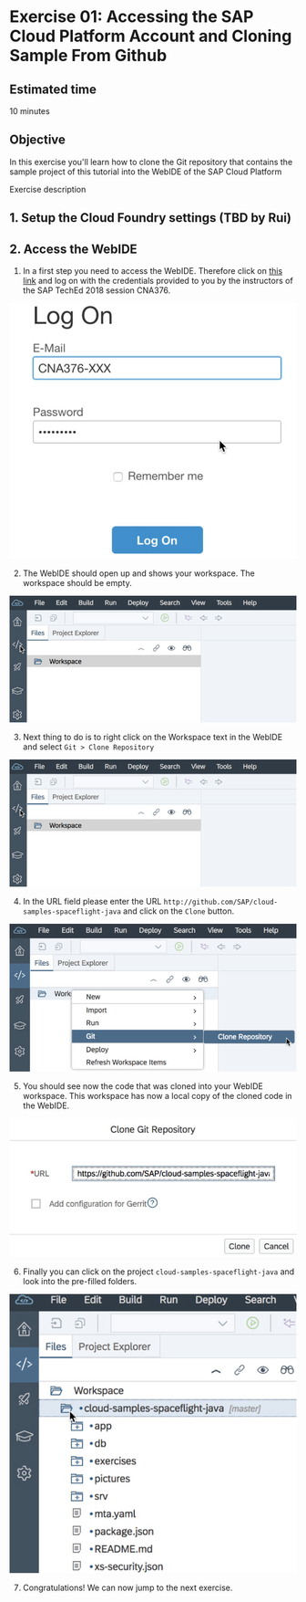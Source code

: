 # Exercise 01: Accessing the SAP Cloud Platform Account and Cloning Sample From Github

## Estimated time

10 minutes

## Objective

In this exercise you'll learn how to clone the Git repository that contains the sample project of this tutorial into the WebIDE of the SAP Cloud Platform

 Exercise description


## 1. Setup the Cloud Foundry settings (TBD by Rui)

## 2. Access the WebIDE

1. In a first step you need to access the WebIDE. Therefore click on [this link](https://webide.sap.com/xxx) and log on with the credentials provided to you by the instructors of the SAP TechEd 2018 session CNA376.

![Log on screen](pic100.png)

2. The WebIDE should open up and shows your workspace. The workspace should be empty.

![WebIDE workspace](pic102.png)

3. Next thing to do is to right click on the Workspace text in the WebIDE and select `Git > Clone Repository `

![Git clone](pic102.png)

4. In the URL field please enter the URL `http://github.com/SAP/cloud-samples-spaceflight-java` and click on the `Clone` button.

![Enter github URL](pic103.png)

5. You should see now the code that was cloned into your WebIDE workspace. This workspace has now a local copy of the cloned code in the WebIDE.

![Log on screen](pic104.png)

6. Finally you can click on the project `cloud-samples-spaceflight-java` and look into the pre-filled folders.

![Log on screen](pic106.png)

7. Congratulations! We can now jump to the next exercise.
